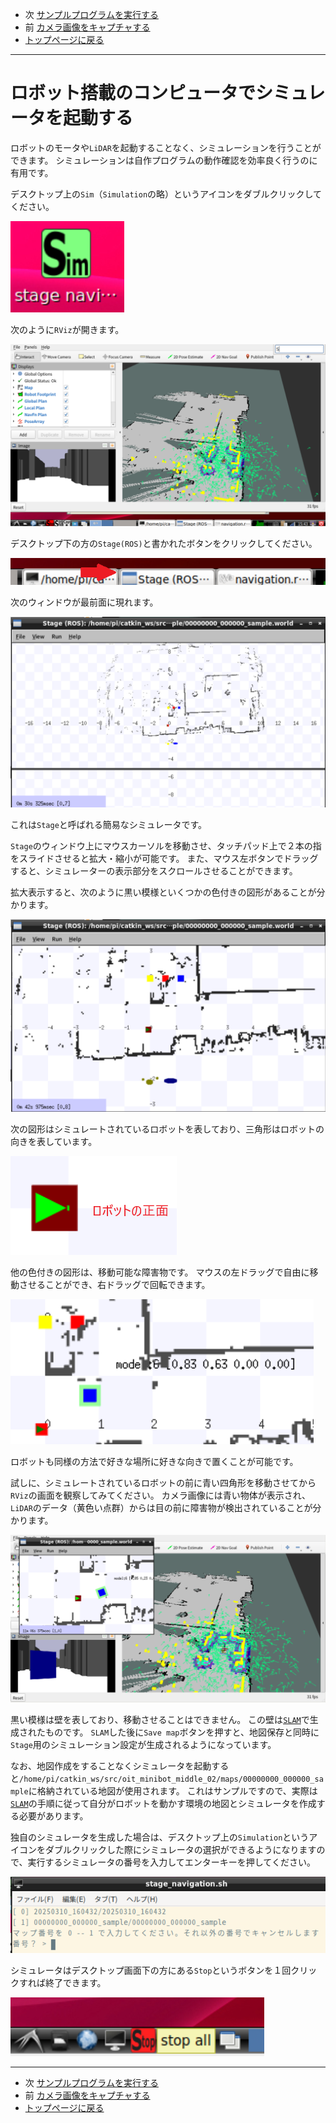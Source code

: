 - 次 [サンプルプログラムを実行する](./samples.md)
- 前 [カメラ画像をキャプチャする](./camera_capture.md)
- [トップページに戻る](../README.md)

---

# ロボット搭載のコンピュータでシミュレータを起動する

ロボットのモータや`LiDAR`を起動することなく、シミュレーションを行うことができます。
シミュレーションは自作プログラムの動作確認を効率良く行うのに有用です。

デスクトップ上の`Sim`（`Simulation`の略）というアイコンをダブルクリックしてください。

![2025-03-10_154019.png](../images/2025-03-10_154019.png)

次のように`RViz`が開きます。

![2025-03-10_154313.png](../images/2025-03-10_154313.png)

デスクトップ下の方の`Stage(ROS)`と書かれたボタンをクリックしてください。

![2025-03-10_154313_part.png](../images/2025-03-10_154313_part.png)

次のウィンドウが最前面に現れます。

![2025-03-10_154324.png](../images/2025-03-10_154324.png)

これは`Stage`と呼ばれる簡易なシミュレータです。

`Stage`のウィンドウ上にマウスカーソルを移動させ、タッチパッド上で２本の指をスライドさせると拡大・縮小が可能です。
また、マウス左ボタンでドラッグすると、シミュレーターの表示部分をスクロールさせることができます。

拡大表示すると、次のように黒い模様といくつかの色付きの図形があることが分かります。

![2025-03-10_154342.png](../images/2025-03-10_154342.png)

次の図形はシミュレートされているロボットを表しており、三角形はロボットの向きを表しています。

![2025-03-10_155256.png](../images/2025-03-10_155256.png)

他の色付きの図形は、移動可能な障害物です。
マウスの左ドラッグで自由に移動させることができ、右ドラッグで回転できます。

![2025-03-10_160855.png](../images/2025-03-10_160855.png)

ロボットも同様の方法で好きな場所に好きな向きで置くことが可能です。

試しに、シミュレートされているロボットの前に青い四角形を移動させてから`RViz`の画面を観察してみてください。
カメラ画像には青い物体が表示され、`LiDAR`のデータ（黄色い点群）からは目の前に障害物が検出されていることが分かります。

![2025-03-10_155622.png](../images/2025-03-10_155622.png)

黒い模様は壁を表しており、移動させることはできません。
この壁は[`SLAM`](./slam.md)で生成されたものです。
`SLAM`した後に`Save map`ボタンを押すと、地図保存と同時に`Stage`用のシミュレーション設定が生成されるようになっています。

なお、地図作成をすることなくシミュレータを起動すると`/home/pi/catkin_ws/src/oit_minibot_middle_02/maps/00000000_000000_sample`に格納されている地図が使用されます。
これはサンプルですので、実際は[`SLAM`](./slam.md)の手順に従って自分がロボットを動かす環境の地図とシミュレータを作成する必要があります。

独自のシミュレータを生成した場合は、デスクトップ上の`Simulation`というアイコンをダブルクリックした際にシミュレータの選択ができるようになりますので、実行するシミュレータの番号を入力してエンターキーを押してください。

![2025-03-10_160455.png](../images/2025-03-10_160455.png)

シミュレータはデスクトップ画面下の方にある`Stop`というボタンを１回クリックすれば終了できます。

![2025-03-08_175253.png](../images/2025-03-08_175253.png)

---

- 次 [サンプルプログラムを実行する](./samples.md)
- 前 [カメラ画像をキャプチャする](./camera_capture.md)
- [トップページに戻る](../README.md)
